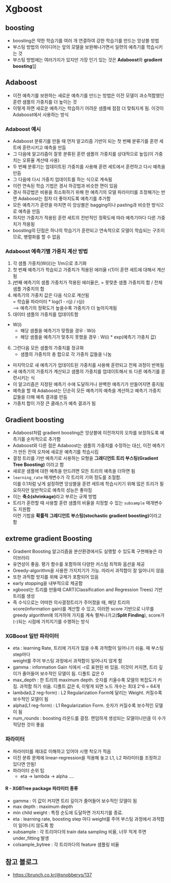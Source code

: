 # Xgboost
## boosting
- boosting은 약한 학습기를 여러 개 연결하여 강한 학습기를 만드는 앙상블 방법
- 부스팅 방법의 아이디어는 앞의 모델을 보완해나가면서 일련의 예측기를 학습시키는 것
- 부스팅 방법에는 여러가지가 있지만 가장 인기 있는 것은 <b>Adaboost</b>와 <b>gradient boosting</b>임

## Adaboost
- 이전 예측기를 보완하는 새로운 예측기를 만드는 방법은 이전 모델이 과소적합했던 훈련 샘플의 가중치를 더 높이는 것
- 이렇게 하면 새로운 예측기는 학습하기 어려운 샘플에 점점 더 맞춰지게 됨. 이것이 Adaboost에서 사용하는 방식

### Adaboost 예시
- Adaboost 분류기를 만들 때 먼저 알고리즘 기반이 되는 첫 번째 분류기를 훈련 세트에 훈련시키고 예측을 만듬
- 그 다음에 알고리즘이 잘못 분류된 훈련 샘플의 가중치를 상대적으로 높임(이 가중치는 오류율 계산때 사용)
- 두 번째 분류기는 업데이트된 가중치를 사용해 훈련 세트에서 훈련하고 다시 예측을 만듬
- 그 다음에 다시 가중치 업데이트를 하는 식으로 계속됨
- 이런 연속된 학습 기법은 경사 하강법과 비슷한 면이 있음
- 경사 하강법은 비용을 최소화하기 위해 한 예측기의 모델 파라미터를 조정해가는 반면 Adaboost는 점차 더 좋아지도록 예측기를 추가함
- 모든 예측기가 훈련을 마치면 이 앙상블은 bagging이나 pasting과 비슷한 방식으로 예측을 만듬
- 하지만 가중치가 적용된 훈련 세트의 전반적인 정확도에 따라 예측기마다 다른 가중치가 적용됨
- boosting의 단점은 하나의 학습기가 훈련되고 연속적으로 모델이 학습되는 구조이므로, 병렬화를 할 수 없음

### Adaboost 예측기별 가중치 계산 방법
1. 각 샘플 가중치(W(i))는 1/m으로 초기화
2. 첫 번째 예측기가 학습되고 가중치가 적용된 에러율 r(1)이 훈련 세트에 대해서 계산됨
3. j번째 예측기의 샘플 가중치가 적용된 에러율은,
   = 못맞춘 샘플 가중치의 합 / 전체 샘플 가중치의 합
4. 예측기의 가중치 값은 다음 식으로 계산됨  
   = 학습율 파라미터 * log(1 - r(j) / r(j))  
  --> 예측기의 정확도가 높을수록 가중치가 더 높아지게됨
5. 데이터 샘플의 가중치를 업데이트함  
  - W(i)  
    - 해당 샘플을 예측기가 맞췄을 경우 : W(i)   
    -  해당 샘플을 예측기가 맞추지 못했을 경우 : W(i) * exp(예측기 가충치 값) 
6. 그런다음 모든 샘플의 가중치를 정규화  
   - 샘플의 가중치의 총 합으로 각 가중치 값들을 나눔

- 마지막으로 새 예측기가 업데이트된 가중치를 사용해 훈련되고 전체 과정이 반복됨
- 새 예측기의 가중치가 계산되고 샘플의 가중치를 업데이트해서 또 다른 예측기를 훈련시키는 식
- 이 알고리즘은 지정된 예측기 수에 도달하거나 완벽한 예측기가 만들어지면 중지됨
- 예측을 할 때 Adaboost는 단순히 모든 예측기의 예측을 계산하고 예측기 가중치 값들을 더해 예측 결과를 만듬
- 가중치 합이 가장 큰 클래스가 예측 결과가 됨

## Gradient boosting
- Adaboost처럼 gradient boosting은 앙상블에 이전까지의 오차를 보정하도록 예측기를 순차적으로 추가함
- Adaboost와 다른 점은 Adaboost는 샘플의 가중치를 수정하는 대신, 이전 예측기가 만든 잔여 오차에 새로운 예측기를 학습시킴
- 결정 트리를 기반 예측기로 사용하는 모형을 <b>그래디언트 트리 부스팅(Gradient Tree Boosting)</b> 이라고 함 
- 새로운 샘플에 대한 예측을 만드려면 모든 트리의 예측을 더하면 됨
- `learning_rate` 매개변수가 각 트리의 기여 정도를 조절함.  
  이를 0.1처럼 낮게 설정하면 앙상블을 훈련 세트에 학습시키기 위해 많은 트리가 필요하지만 일반적으로 예측의 성능은 좋아짐
- 이는 <b>축소(shrinkage)</b>라고 부르는 규제 방법
- 트리가 훈련할 때 사용할 훈련 샘플의 비율을 지정할 수 있는 `subsample` 매개변수도 지원함  
  이런 기법을 <b>확률적 그레디언트 부스팅(stochastic gradient boosting)</b>이라고 함


## extreme gradient Boosting
- Gradient Boosting 알고리즘을 분산환경에서도 실행할 수 있도록 구현해놓은 라이브러리
- 유연성이 좋음. 평가 함수를 포함하여 다양한 커스텀 최적화 옵션을 제공
- Greedy-algorithm을 사용한 가지치기가 가능. 따라서 과적합이 잘 일어나지 않음
- 또한 과적합 방지를 위해 규제가 포함되어 있음
- early stopping을 내부적으로 제공함
- xgboost는 트리를 만들때 CART(Classification and Regression Trees) 기반 트리를 생성
- 즉 수식으로는 어떠한 의사결정트리가 주어졌을 때, 해당 트리의 score(information gain)를 계산할 수 있고, 이러한 score 기반으로 나무를 greedy algorithm에 의거하여 가지를 계속 펼쳐나가고(<b>Split Finding</b>), score가 (-)되는 시점에 가치지기를 수행하는 방식

### XGBoost 일반 파라미터
- eta : learning Rate, 트리에 가지가 많을 수록 과적합이 일어나기 쉬움. 매 부스팅 step마다  
  weight를 주어 부스팅 과정에서 과적합이 일어나지 않게 함
- gamma : information Gain 식에서 -r로 표현된 바 있음. 이것이 커지면, 트리 깊이가 줄어들어 보수적인 모델이 됨. 디폴트 값은 0
- max_depth : 한 트리의 maximum depth. 숫자를 키울수록 모델의 복잡도가 커짐. 과적합 하기 쉬움. 디폴트 값은 6, 이렇게 되면 노드 개수는 최대 2^6 = 64개
- lambda(L2 reg-form) : L2 Regularization Form에 달리는 Weight. 커질수록 보수적인 모델이 됨
- alpha(L1 reg-form)  : L1 Regularization Form. 숫자가 커질수록 보수적인 모델이 됨 
- num_rounds : boosting 라운드를 결정. 랜덤하게 생성되는 모델이니만큼 이 수가 적당한 것이 좋음

### 파라미터
* 파라미터를 제대로 이해하고 있어야 시행 착오가 적음
* 이진 분류 문제에 linear-regression을 적용해 놓고 L1, L2 파라미터를 조정하고 있다면 안됨!
* 파라미터 순위 팁
  * eta -> lambda -> alpha  ....


#### R - XGBTree package 파라미터 종류
* gamma : 이 값이 커지면 트리 깊이가 줄어들어 보수적인 모델이 됨
* max depth : maximum depth
* min child weight : 특정 순도에 도달하면 가지치기를 종료.
* eta : learning rate, boosting step 마다 weight를 주어 부스팅 과정에서 과적합이 일어나지 않도록 함
* subsample : 각 트리마다의 train data sampling 비율, 너무 적게 주면 under_fitting 발생
* colsample_bytree : 각 트리마다의 feature 샘플링 비율

## 참고 블로그
- https://brunch.co.kr/@snobberys/137